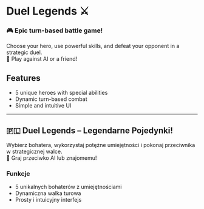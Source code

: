 # Duel Legends ⚔  

### 🎮 Epic turn-based battle game!  

Choose your hero, use powerful skills, and defeat your opponent in a strategic duel.  
👥 Play against AI or a friend!  

## Features  
- 5 unique heroes with special abilities  
- Dynamic turn-based combat  
- Simple and intuitive UI  

---

## 🇵🇱 **Duel Legends – Legendarne Pojedynki!**  

Wybierz bohatera, wykorzystaj potężne umiejętności i pokonaj przeciwnika w strategicznej walce.  
👥 Graj przeciwko AI lub znajomemu!  

### Funkcje  
- 5 unikalnych bohaterów z umiejętnościami  
- Dynamiczna walka turowa  
- Prosty i intuicyjny interfejs  
